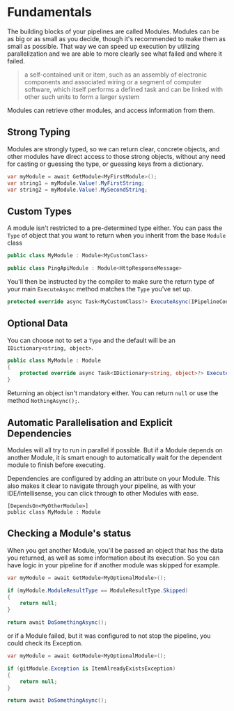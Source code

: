 # Fundamentals

The building blocks of your pipelines are called Modules. Modules can be as big or as small as you decide, though it's recommended to make them as small as possible. That way we can speed up execution by utilizing parallelization and we are able to more clearly see what failed and where it failed.

> a self-contained unit or item, such as an assembly of electronic components and associated wiring or a segment of computer software, which itself performs a defined task and can be linked with other such units to form a larger system

Modules can retrieve other modules, and access information from them.

## Strong Typing

Modules are strongly typed, so we can return clear, concrete objects, and other modules have direct access to those strong objects, without any need for casting or guessing the type, or guessing keys from a dictionary.

```csharp
var myModule = await GetModule<MyFirstModule>();
var string1 = myModule.Value!.MyFirstString;
var string2 = myModule.Value!.MySecondString;
```

## Custom Types

A module isn't restricted to a pre-determined type either. You can pass the `Type` of object that you want to return when you inherit from the base `Module` class

```csharp
public class MyModule : Module<MyCustomClass>
```

```csharp
public class PingApiModule : Module<HttpResponseMessage>
```

You'll then be instructed by the compiler to make sure the return type of your main `ExecuteAsync` method matches the `Type` you've set up.

```csharp
protected override async Task<MyCustomClass?> ExecuteAsync(IPipelineContext context, CancellationToken cancellationToken)
```

## Optional Data

You can choose not to set a `Type` and the default will be an `IDictionary<string, object>`.

```csharp
public class MyModule : Module
{
    protected override async Task<IDictionary<string, object>?> ExecuteAsync(IPipelineContext context, CancellationToken cancellationToken)
}
```

Returning an object isn't mandatory either. You can return `null` or use the method `NothingAsync();`.

## Automatic Parallelisation and Explicit Dependencies

Modules will all try to run in parallel if possible. But if a Module depends on another Module, it is smart enough to automatically wait for the dependent module to finish before executing.

Dependencies are configured by adding an attribute on your Module. This also makes it clear to navigate through your pipeline, as with your IDE/Intellisense, you can click through to other Modules with ease.

```
[DependsOn<MyOtherModule>]
public class MyModule : Module
```

## Checking a Module's status

When you get another Module, you'll be passed an object that has the data you returned, as well as some information about its execution. So you can have logic in your pipeline for if another module was skipped for example.

```csharp
var myModule = await GetModule<MyOptionalModule>();

if (myModule.ModuleResultType == ModuleResultType.Skipped)
{
    return null;
}

return await DoSomethingAsync();
```

or if a Module failed, but it was configured to not stop the pipeline, you could check its Exception.

```csharp
var myModule = await GetModule<MyOptionalModule>();

if (gitModule.Exception is ItemAlreadyExistsException)
{
    return null;
}

return await DoSomethingAsync();
```